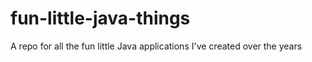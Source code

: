 # fun-little-java-things
A repo for all the fun little Java applications I've created over the years
